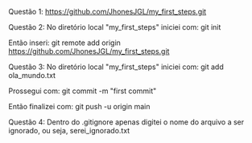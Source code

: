Questão 1: 
https://github.com/JhonesJGL/my_first_steps.git

Questão 2:
No diretório local "my_first_steps" iniciei com: git init

Então inseri: git remote add origin https://github.com/JhonesJGL/my_first_steps.git

Questão 3:
No diretório local "my_first_steps" iniciei com: git add ola_mundo.txt

Prossegui com: git commit -m "first commit"

Então finalizei com: git push -u origin main

Questão 4:
Dentro do .gitignore apenas digitei o nome do arquivo a ser ignorado, ou seja, serei_ignorado.txt
